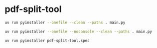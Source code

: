 # pdf-split-tool

```sh
uv run pyinstaller --onefile --clean --paths . main.py
```

```sh
uv run pyinstaller --onefile --noconsole --clean --paths . main.py
```

```sh
uv run pyinstaller pdf-split-tool.spec
```
